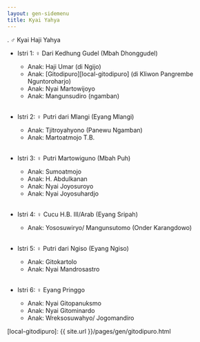 ```yaml
---
layout: gen-sidemenu
title: Kyai Yahya
---
```


. ♂ Kyai Haji Yahya
<br/>

*	Istri 1: ♀ Dari Kedhung Gudel (Mbah Dhonggudel)
	*	Anak: Haji Umar (di Ngijo)
	*	Anak: [Gitodipuro][local-gitodipuro] (di Kliwon Pangrembe Nguntoroharjo)
	*	Anak: Nyai Martowijoyo
	*	Anak: Mangunsudiro (ngamban)
	<br/><br/>

*	Istri 2: ♀ Putri dari Mlangi (Eyang Mlangi)
	*	Anak: Tjitroyahyono (Panewu Ngamban)
	*	Anak: Martoatmojo T.B.
	<br/><br/>

*	Istri 3: ♀ Putri Martowiguno (Mbah Puh)
	*	Anak: Sumoatmojo
	*	Anak: H. Abdulkanan
	*	Anak: Nyai Joyosuroyo
	*	Anak: Nyai Joyosuhardjo
	<br/><br/>

*	Istri 4: ♀ Cucu H.B. III/Arab (Eyang Sripah)
	*	Anak: Yososuwiryo/ Mangunsutomo (Onder Karangdowo)
	<br/><br/>

*	Istri 5: ♀ Putri dari Ngiso (Eyang Ngiso)
	*	Anak: Gitokartolo
	*	Anak: Nyai Mandrosastro
	<br/><br/>

*	Istri 6: ♀ Eyang Pringgo
	*	Anak: Nyai Gitopanuksmo
   	*	Anak: Nyai Gitominardo
	*	Anak: Wreksosuwahyo/ Jogomandiro

[//]: <> ( -- -- -- links below -- -- -- )

[local-gitodipuro]: {{ site.url }}/pages/gen/gitodipuro.html
